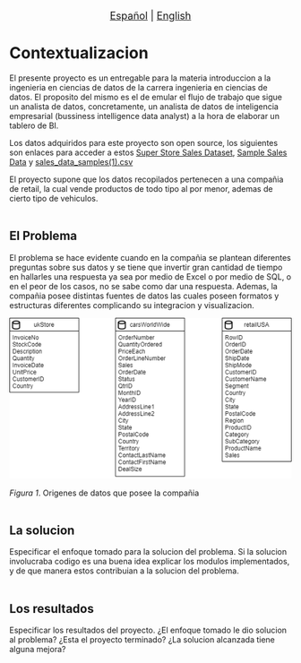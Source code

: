 <p align = "center">
<font size ="4.7px"><a href = "https://github.com/spuerta10/projects/blob/main/stores_sales_bi/recursos/traducciones/nombre_curso_espaniol.md">Español</a>
                                                                              |
<a href = "https://github.com/spuerta10/projects/blob/main/stores_sales_bi/README.md">English</a></font> 
</p>

# Contextualizacion
El presente proyecto es un entregable para la materia introduccion a la ingenieria en ciencias de datos de la carrera ingenieria en ciencias de datos. El proposito del mismo es el de emular el flujo de trabajo que sigue un analista de datos, concretamente, un analista de datos de inteligencia empresarial (bussiness intelligence data analyst) a la hora de elaborar un tablero de BI.  

Los datos adquiridos para este proyecto son open source, los siguientes son enlaces para acceder a estos [Super Store Sales Dataset](https://www.kaggle.com/datasets/rohitsahoo/sales-forecasting), [Sample Sales Data](https://www.kaggle.com/datasets/kyanyoga/sample-sales-data) y [sales_data_samples(1).csv](https://www.google.com/url?sa=t&rct=j&q=&esrc=s&source=web&cd=&cad=rja&uact=8&ved=2ahUKEwjnkdeF9cn6AhVsmIQIHYtvCSMQFnoECAgQAQ&url=https%3A%2F%2Fintersectjobsims.files.wordpress.com%2F2018%2F06%2Fsales_data_sample-1.xlsx&usg=AOvVaw14wOsod1qZzRAUjfwWpkeL)

El proyecto supone que los datos recopilados pertenecen a una compañia de retail, la cual vende productos de todo tipo al por menor, ademas de cierto tipo de vehiculos. 
<br></br>

## El Problema
El problema se hace evidente cuando en la compañia se plantean diferentes preguntas sobre sus datos y se tiene que invertir gran cantidad de tiempo en hallarles una respuesta ya sea por medio de Excel o por medio de SQL, o en el peor de los casos, no se sabe como dar una respuesta. 
Ademas, la compañia posee distintas fuentes de datos las cuales poseen formatos y estructuras diferentes complicando su integracion y visualizacion.

![](https://github.com/spuerta10/projects/blob/main/stores_sales_bi/recursos/imagenes_y_videos/etl_databases/extract_databases.png)

*Figura 1*. Origenes de datos que posee la compañia
<br></br>

## La solucion
Especificar el enfoque tomado para la solucion del problema. Si la solucion involucraba codigo es una buena idea explicar los modulos implementados, y de que manera estos contribuian a la solucion del problema.
<br></br>

## Los resultados
Especificar los resultados del proyecto. ¿El enfoque tomado le dio solucion al problema? ¿Esta el proyecto terminado? ¿La solucion alcanzada tiene alguna mejora?
<br></br>

